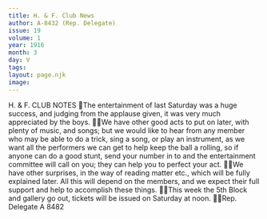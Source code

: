 ```yaml
---
title: H. & F. Club News
author: A-8432 (Rep. Delegate)
issue: 19
volume: 1
year: 1916
month: 3
day: V
tags:
layout: page.njk
image:
---
```

H. & F. CLUB NOTES The entertainment of last Saturday was a huge success, and judging from the applause given, it was very much appreciated by the boys. We have other good acts to put on later, with plenty of music, and songs; but we would like to hear from any member who may be able to do a trick, sing a song, or play an instrument, as we want all the performers we can get to help keep the ball a rolling, so if anyone can do a good stunt, send your number in to and the entertainment committee will call on you; they can help you to perfect your act. We have other surprises, in the way of reading matter etc., which will be fully explained later. All this will depend on the members, and we expect their full support and help to accomplish these things. This week the 5th Block and gallery go out, tickets will be issued on Saturday at noon. Rep. Delegate A 8482 
